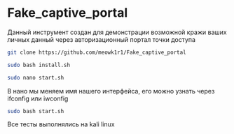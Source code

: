 # Fake_captive_portal

Данный инструмент создан для демонстрации возможной кражи ваших личных данный через авторизационный портал точки доступа


```bash
git clone https://github.com/meowk1r1/Fake_captive_portal

sudo bash install.sh

sudo nano start.sh
```
В нано мы меняем имя нашего интерфейса, его можно узнать через ifconfig или iwconfig
```bash
sudo bash start.sh
```

Все тесты выполнялись на kali linux